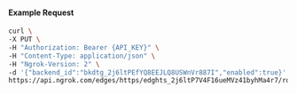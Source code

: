 <!-- Code generated for API Clients. DO NOT EDIT. -->

#### Example Request

```bash
curl \
-X PUT \
-H "Authorization: Bearer {API_KEY}" \
-H "Content-Type: application/json" \
-H "Ngrok-Version: 2" \
-d '{"backend_id":"bkdtg_2j6ltPEfYQ8EEJLQ8USWnVr887I","enabled":true}' \
https://api.ngrok.com/edges/https/edghts_2j6ltP7V4F16ueMVz41byhMa4r7/routes/edghtsrt_2j6ltP2zy2s3QRbl1XxUBUBwFIy/backend
```
